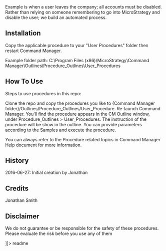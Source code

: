 <snippet>
  <content><![CDATA[
# ${1:Update Disabled Users}
This project was started because of SOC requirements (not to mention it just being a good idea) that all internal systems need to ensure users are disabled globally.

Example is when a user leaves the company; all accounts must be disabled. Rather than relying on someone remembering to go into MicroStrategy and disable the user; we build an automated process.
## Installation
Copy the applicable procedure to your "User Procedures" folder then restart Command Manager.

Example folder path: C:\Program Files (x86)\MicroStrategy\Command Manager\Outlines\Procedure_Outlines\User_Procedures

## How To Use

Steps to use procedures in this repo:

Clone the repo and copy the procedures you like to {Command Manager folder}/Outlines/Procedure_Outlines/User_Procedure.
Re-launch Command Manager.
You'll find the procedure appears in the CM Outline window, under Procedure_Outlines > User_Procedures. The instruction of the procedure will be show in the outline. You can provide parameters according to the Samples and execute the procedure.

You can always refer to the Procedure related topics in Command Manager Help document for more information.

## History
2016-06-27: Initial creation by Jonathan

## Credits
Jonathan Smith

## Disclaimer
We do not guarantee or be responsible for the safety of these procedures. Please evaluate the risk before you use any of them

]]></content>
  <tabTrigger>readme</tabTrigger>
</snippet>
